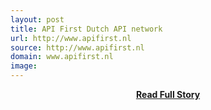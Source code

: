 ```yaml
---
layout: post
title: API First Dutch API network
url: http://www.apifirst.nl
source: http://www.apifirst.nl
domain: www.apifirst.nl
image: 
---
```


<p></p>
<center><p><a href="http://www.apifirst.nl" style='padding:25px; font-sze:18px; font-weight: bold;'>Read Full Story</a></p></center>
